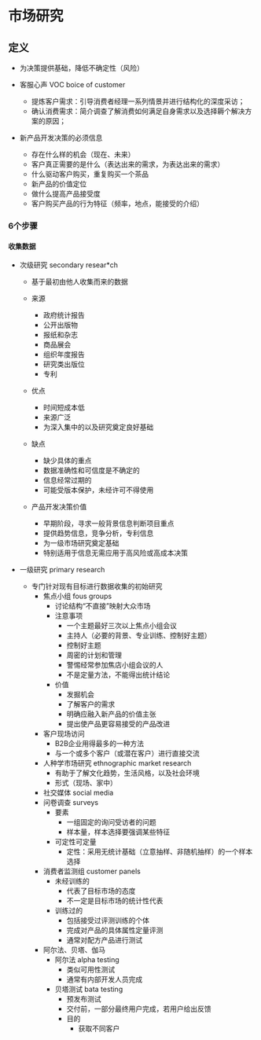 # 市场研究

## 定义
* 为决策提供基础，降低不确定性（风险）
* 客服心声 VOC boice of customer
    * 提炼客户需求：引导消费者经理一系列情景并进行结构化的深度采访；
    * 确认消费需求：简介调查了解消费如何满足自身需求以及选择耨个解决方案的原因；

* 新产品开发决策的必须信息
    * 存在什么样的机会（现在、未来）
    * 客户真正需要的是什么（表达出来的需求，为表达出来的需求）
    * 什么驱动客户购买，重复购买一个茶品
    * 新产品的价值定位
    * 做什么提高产品接受度
    * 客户购买产品的行为特征（频率，地点，能接受的介绍）

### 6个步骤
#### 收集数据
* 次级研究 secondary resear*ch 
    * 基于最初由他人收集而来的数据
    * 来源
        * 政府统计报告
        * 公开出版物
        * 报纸和杂志
        * 商品展会
        * 组织年度报告
        * 研究类出版位
        * 专利
    * 优点
        * 时间短成本低
        * 来源广泛
        * 为深入集中的以及研究奠定良好基础
    * 缺点
        * 缺少具体的重点
        * 数据准确性和可信度是不确定的
        * 信息经常过期的
        * 可能受版本保护，未经许可不得使用
    
    * 产品开发决策价值
        * 早期阶段，寻求一般背景信息判断项目重点
        * 提供趋势信息，竞争分析，专利信息
        * 为一级市场研究奠定基础
        * 特别适用于信息无需应用于高风险或高成本决策

* 一级研究 primary research 
    * 专门针对现有目标进行数据收集的初始研究
        * 焦点小组 fous groups 
            * 讨论结构“不直接”映射大众市场
            * 注意事项
                * 一个主题最好三次以上焦点小组会议
                * 主持人（必要的背景、专业训练、控制好主题）
                * 控制好主题
                * 周密的计划和管理
                * 警惕经常参加焦店小组会议的人
                * 不是定量方法，不能得出统计结论
            * 价值
                * 发掘机会
                * 了解客户的需求
                * 明确应融入新产品的价值主张
                * 提出使产品更容易接受的产品改进
        * 客户现场访问
            * B2B企业用得最多的一种方法
            * 与一个或多个客户（或潜在客户）进行直接交流
        *  人种学市场研究 ethnographic market research
            * 有助于了解文化趋势，生活风格，以及社会环境
            * 形式（现场、家中）
        * 社交媒体 social media
        * 问卷调查 surveys 
            * 要素 
                * 一组固定的询问受访者的问题
                * 样本量，样本选择要强调某些特征
            * 可定性可定量
                * 定性：采用无统计基础（立意抽样、非随机抽样）的一个样本选择
        * 消费者监测组 customer panels
            * 未经训练的
                * 代表了目标市场的态度
                * 不一定是目标市场的统计性代表
            * 训练过的
                * 包括接受过评测训练的个体
                * 完成对产品的具体属性定量评测
                * 通常对配方产品进行测试
        * 阿尔法、贝塔、伽马
            * 阿尔法 alpha testing
                * 类似可用性测试
                * 通常有内部开发人员完成
            * 贝塔测试 bata testing
                * 预发布测试 
                * 交付前，一部分最终用户完成，若用户给出反馈
                * 目的
                    * 获取不同客户